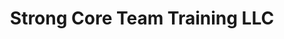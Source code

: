 ---
title: "Strong Core Team Training LLC"
url: /kent/strong-core-team-training-llc/
shop: beauty
---
